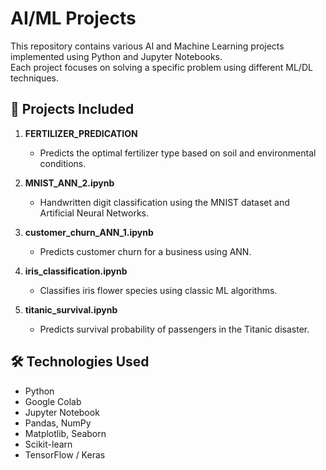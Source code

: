 # AI/ML Projects

This repository contains various AI and Machine Learning projects implemented using Python and Jupyter Notebooks.  
Each project focuses on solving a specific problem using different ML/DL techniques.

## 📂 Projects Included

1. **FERTILIZER_PREDICATION**  
   - Predicts the optimal fertilizer type based on soil and environmental conditions.

2. **MNIST_ANN_2.ipynb**  
   - Handwritten digit classification using the MNIST dataset and Artificial Neural Networks.

3. **customer_churn_ANN_1.ipynb**  
   - Predicts customer churn for a business using ANN.

4. **iris_classification.ipynb**  
   - Classifies iris flower species using classic ML algorithms.

5. **titanic_survival.ipynb**  
   - Predicts survival probability of passengers in the Titanic disaster.

## 🛠 Technologies Used
- Python
- Google Colab
- Jupyter Notebook
- Pandas, NumPy
- Matplotlib, Seaborn
- Scikit-learn
- TensorFlow / Keras



